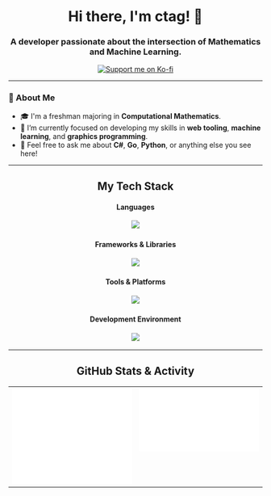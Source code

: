 <div align="center">
  <h1>Hi there, I'm ctag! 👋</h1>
  <h3>A developer passionate about the intersection of Mathematics and Machine Learning.</h3>
  <p>
    <a href="https://ko-fi.com/ctag07">
      <img src="https://img.shields.io/badge/Ko--Fi-F16061?style=for-the-badge&logo=ko-fi&logoColor=white" alt="Support me on Ko-fi"/>
    </a>
  </p>
</div>

---

### 🚀 About Me
- 🎓 I'm a freshman majoring in **Computational Mathematics**.
- 🔭 I’m currently focused on developing my skills in **web tooling**, **machine learning**, and **graphics programming**.
- 💬 Feel free to ask me about **C#**, **Go**, **Python**, or anything else you see here!

---

<h2 align="center">My Tech Stack</h2>

<div align="center">
  
  <h4>Languages</h4>
  <p>
    <a href="https://skillicons.dev">
      <img src="https://skillicons.dev/icons?i=cs,go,py,java,godot" />
    </a>
  </p>
  
  <h4>Frameworks & Libraries</h4>
  <p>
    <a href="https://skillicons.dev">
      <img src="https://skillicons.dev/icons?i=pytorch,tensorflow,sklearn,opencv,selenium,qt,unity" />
    </a>
  </p>
  
  <h4>Tools & Platforms</h4>
  <p>
    <a href="https://skillicons.dev">
      <img src="https://skillicons.dev/icons?i=git,github,githubactions,nginx,redis,sqlite,arduino,latex,regex" />
    </a>
  </p>

  <h4>Development Environment</h4>
  <p>
    <a href="https://skillicons.dev">
      <img src="https://skillicons.dev/icons?i=visualstudio,vscode,rider,pycharm,obsidian" />
    </a>
  </p>
  
</div>

---

<h2 align="center">GitHub Stats & Activity</h2>

<p align="center">
<table>
  <tr>
    <td valign="top" width="50%">
      <img src="metrics.activity.svg" alt="GitHub Activity Metrics">
    </td>
    <td valign="top" width="50%">
      <img src="metrics.stats.svg" alt="GitHub Stats Metrics">
    </td>
  </tr>
</table>
</p>
